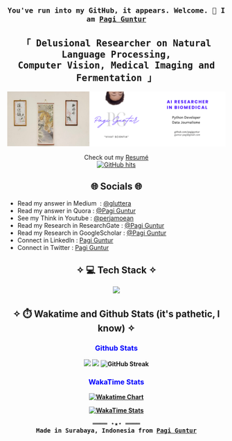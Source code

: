 <h3 align="center"> <samp> You've run into my GitHub, it appears. Welcome. 👋 I am <b><a rel="nofollow noopener noreferrer" target="_blank" href="https://github.com/PagiGuntur">Pagi Guntur</a> </b> </samp> </h3>
<h2 align="center"> <samp> 「 Delusional Researcher on  Natural Language Processing, <br> Computer Vision, Medical Imaging and Fermentation 」</samp></h2>

<p align=center>
  <a href="https://pagiguntur.github.io/">
    <img src="https://raw.githubusercontent.com/pagiguntur/PagiGuntur/refs/heads/main/LinkedIn%20Banner.png" />
  </a>
</p>

   <p align="center">
      Check out my <a rel="nofollow noopener noreferrer" target="_blank" href="https://pagiguntur.github.io/CV-Gregorius%20Guntur.pdf">Resumé</a><br>
      <a href="https://github.com/PagiGuntur/PagiGuntur" target="_blank"><img alt="GitHub hits" src="https://img.shields.io/github/last-commit/PagiGuntur/PagiGuntur?label=profile%20updated&style=flat-square"></a>
    </samp>
  </p>

<h2 align=center>🌐 Socials 🌐</h2>
<!-- <table align="center" width="100%">
  <tr>
    <td><b>Read my ans</b></td>
        <td>
            <img src="https://img.shields.io/badge/-Python-05122A?style=flat&logo=python" />
            <img src="https://img.shields.io/badge/-PHP-05122A?style=flat&logo=php" />
            <img src="https://img.shields.io/badge/-JavaScript-05122A?style=flat&logo=javascript" />
            <img src="https://img.shields.io/badge/-TypeScript-05122A?style=flat&logo=typescript" />
    </td>
  </tr>
</table> -->

<ul>
  <li>Read my answer in Medium &nbsp;: <a href="https://medium.com/@gluttera">@gluttera</a> </li>
  <li>Read my answer in Quora : <a href="https://id.quora.com/profile/Pagi-Guntur">@Pagi Guntur</a> </li>
  <li>See my Think in Youtube : <a href="https://www.youtube.com/@perjamoean">@perjamoean</a>  </li>
  <li>Read my Research in ResearchGate : <a href="https://www.researchgate.net/profile/Gregorius-Guntur-Sunardi-Putra">@Pagi Guntur</a></li>
  <li>Read my Research in GoogleScholar : <a href="https://scholar.google.com/citations?user=YY6piPUAAAAJ&hl=en">@Pagi Guntur</a> </li>
  <li>Connect in LinkedIn : <a href="https://linkedin.com/in/pagiguntur">Pagi Guntur</a> </li>
  <li>Connect in Twitter : <a href="https://twitter.com/profmothuna">Pagi Guntur</a> </li>
</ul>

<h2 align=center>✧ 💻 Tech Stack ✧ </h2>
<p align="center">
  <a href="https://skillicons.dev">
    <img src="https://skillicons.dev/icons?i=mysql,vscode,obsidian,js,py,nodejs,anaconda,latex,lua,astro,tailwind,rust,docker,md,tensorflow" />
  </a>
</p>

<h2 align=center>✧ ⏱️ Wakatime and Github Stats  (it's pathetic, I know) ✧ </h2>
<h3 align="center" style="color:blue;">
  <strong> Github Stats <strong>
</h3>
<p align="center">
  <img src="https://github-readme-stats.vercel.app/api?username=pagiguntur&show_icons=true&rank_icon=github&hide_border=true&hide_title=true&theme=tokyonight&hide=issues&bg_color=0d1117&title_color=ie22aa&icon_color=1e22aa&text_color=fff"/>
  <img src="https://github-readme-stats.vercel.app/api/top-langs/?username=pagiguntur&layout=compact&theme=tokyonight&bg_color=0d1117&hide_title=true&hide_border=true&langs_count=4"/>
  <img height="200" src="https://github-readme-streak-stats.herokuapp.com/?user=pagiguntur&theme=tokyonight&hide_border=true&background=00000000" alt="GitHub Streak"/>
</p>
    
<h3 align="center" style="color:blue;">
  <strong> WakaTime Stats <strong>
</h3>
<p align="center">
    <a href="https://wakatime.com/@Gluttera">
<!--         <img src="https://wakatime.com/share/@Gluttera/500fa5e2-a8fa-4364-b3ba-256bfe34c8f2.svg" alt="Wakatime Chart"/> -->
      <img src="https://wakatime.com/share/@Gluttera/fd76ed10-f2ff-421f-9702-019b8b58d37c.svg" alt="Wakatime Chart" width="80%"/>
    </a>
</p>
<p align="center">
    <a href="https://wakatime.com/@Gluttera">
        <img src="https://github-readme-stats.vercel.app/api/wakatime?username=Gluttera&layout=compact&hide_border=true&hide=other&custom_title=Most%20Used%20Machine%20Language&theme=tokyonight&bg_color=0d1117&langs_count=6" alt="WakaTime Stats"/>
    </a>
</p>



<samp>
  <p align="center">
    ════ ⋆★⋆ ════<br>
    Made in Surabaya, Indonesia from <a href="https://github.com/PagiGuntur/PagiGuntur">Pagi Guntur</a>
  </p>
</samp>
